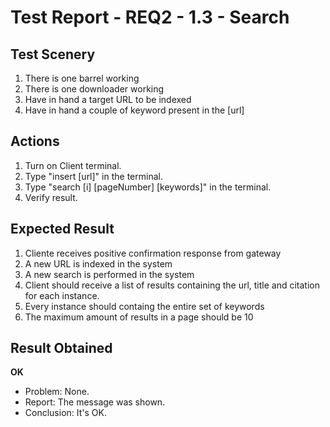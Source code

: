 # Test Report - REQ2 - 1.3 - Search

## Test Scenery

1. There is one barrel working
2. There is one downloader working
3. Have in hand a target URL to be indexed
4. Have in hand a couple of keyword present in the [url]

## Actions

1. Turn on Client terminal.
2. Type "insert [url]" in the terminal.
3. Type "search [i] [pageNumber] [keywords]" in the terminal.
4. Verify result.

## Expected Result

1. Cliente receives positive confirmation response from gateway
2. A new URL is indexed in the system
3. A new search is performed in the system
4. Client should receive a list of results containing the url, title and citation for each instance.
5. Every instance should containg the entire set of keywords
6. The maximum amount of results in a page should be 10


## Result Obtained
**OK**

- Problem: None.
- Report: The message was shown.
- Conclusion: It's OK.
